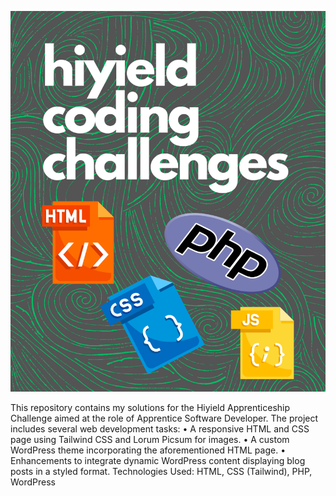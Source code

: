 ![hiyield coding challenges](https://github.com/alfiephillips/hiyield-challenges/blob/master/assets/hiyield%20coding%20challenges.png)

This repository contains my solutions for the Hiyield Apprenticeship Challenge aimed at the role of Apprentice Software Developer. The project includes several web development tasks:
• A responsive HTML and CSS page using Tailwind CSS and Lorum Picsum for images.
• A custom WordPress theme incorporating the aforementioned
HTML page.
• Enhancements to integrate dynamic WordPress content displaying blog posts in a styled format.
Technologies Used: HTML, CSS (Tailwind), PHP, WordPress